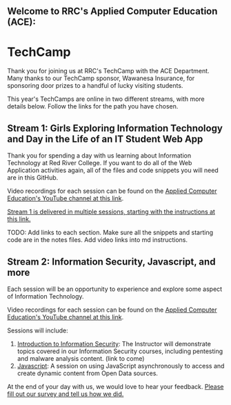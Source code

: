 ## Welcome to RRC's Applied Computer Education (ACE):
# TechCamp

Thank you for joining us at RRC's TechCamp with the ACE Department. Many thanks to our TechCamp sponsor, Wawanesa Insurance, for sponsoring door prizes to a handful of lucky visiting students. 

This year's TechCamps are online in two different streams, with more details below.
Follow the links for the path you have chosen.

## Stream 1: Girls Exploring Information Technology and Day in the Life of an IT Student Web App
Thank you for spending a day with us learning about Information Technology at Red River College.
If you want to do all of the Web Application activities again, all of the files and code snippets you will need are in this GitHub.

Video recordings for each session can be found on the [Applied Computer Education's YouTube channel at this link](https://www.youtube.com/channel/UCE-d5qjcZXZ_aAcexZywbLw).

[Stream 1 is delivered in multiple sessions, starting with the instructions at this link. ](https://github.com/RRC-ACE-Outreach/TechCamp/tree/main/TechCamp%20-%20Web%20App)

TODO: Add links to each section. Make sure all the snippets and starting code are in the notes files. Add video links into md instructions.


## Stream 2: Information Security, Javascript, and more
Each session will be an opportunity to experience and explore some aspect of Information Technology. 

Video recordings for each session can be found on the [Applied Computer Education's YouTube channel at this link](https://www.youtube.com/channel/UCE-d5qjcZXZ_aAcexZywbLw).

Sessions will include:
1. [Introduction to Information Security](https://github.com/RRC-ACE-Outreach/TechCamp/tree/main/TechCamp%20-%20Javascript): The Instructor will demonstrate topics covered in our Information Security courses, including pentesting and malware analysis content. (link to come)
1. [Javascript](https://github.com/RRC-ACE-Outreach/TechCamp/tree/main/TechCamp%20-%20Javascript): A session on using JavaScript asynchronously to access and create dynamic content from Open Data sources.


At the end of your day with us, we would love to hear your feedback. [Please fill out our survey and tell us how we did.](https://forms.office.com/Pages/ResponsePage.aspx?id=RZv6hqN6cECKVO3O9Da9RNVssp8kJtxMngDi82Jspk9UMks0UldJNFFLSDBTR0UwOVpGUTdZRFRNMy4u)
